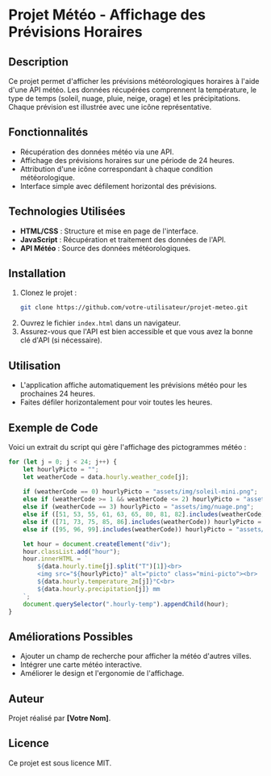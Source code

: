 # Projet Météo - Affichage des Prévisions Horaires

## Description
Ce projet permet d'afficher les prévisions météorologiques horaires à l'aide d'une API météo. Les données récupérées comprennent la température, le type de temps (soleil, nuage, pluie, neige, orage) et les précipitations. Chaque prévision est illustrée avec une icône représentative.

## Fonctionnalités
- Récupération des données météo via une API.
- Affichage des prévisions horaires sur une période de 24 heures.
- Attribution d'une icône correspondant à chaque condition météorologique.
- Interface simple avec défilement horizontal des prévisions.

## Technologies Utilisées
- **HTML/CSS** : Structure et mise en page de l'interface.
- **JavaScript** : Récupération et traitement des données de l'API.
- **API Météo** : Source des données météorologiques.

## Installation
1. Clonez le projet :
   ```sh
   git clone https://github.com/votre-utilisateur/projet-meteo.git
   ```
2. Ouvrez le fichier `index.html` dans un navigateur.
3. Assurez-vous que l'API est bien accessible et que vous avez la bonne clé d'API (si nécessaire).

## Utilisation
- L'application affiche automatiquement les prévisions météo pour les prochaines 24 heures.
- Faites défiler horizontalement pour voir toutes les heures.

## Exemple de Code
Voici un extrait du script qui gère l'affichage des pictogrammes météo :
```js
for (let j = 0; j < 24; j++) {
    let hourlyPicto = "";
    let weatherCode = data.hourly.weather_code[j];
    
    if (weatherCode == 0) hourlyPicto = "assets/img/soleil-mini.png";
    else if (weatherCode >= 1 && weatherCode <= 2) hourlyPicto = "assets/img/nuage-mini.png";
    else if (weatherCode == 3) hourlyPicto = "assets/img/nuage.png";
    else if ([51, 53, 55, 61, 63, 65, 80, 81, 82].includes(weatherCode)) hourlyPicto = "assets/img/averse-mini.png";
    else if ([71, 73, 75, 85, 86].includes(weatherCode)) hourlyPicto = "assets/img/neige-mini.png";
    else if ([95, 96, 99].includes(weatherCode)) hourlyPicto = "assets/img/orage-mini.png";

    let hour = document.createElement("div");
    hour.classList.add("hour");
    hour.innerHTML = `
        ${data.hourly.time[j].split("T")[1]}<br>
        <img src="${hourlyPicto}" alt="picto" class="mini-picto"><br>          
        ${data.hourly.temperature_2m[j]}°C<br>
        ${data.hourly.precipitation[j]} mm
    `;
    document.querySelector(".hourly-temp").appendChild(hour);
}
```

## Améliorations Possibles
- Ajouter un champ de recherche pour afficher la météo d'autres villes.
- Intégrer une carte météo interactive.
- Améliorer le design et l'ergonomie de l'affichage.

## Auteur
Projet réalisé par **[Votre Nom]**.

## Licence
Ce projet est sous licence MIT.

